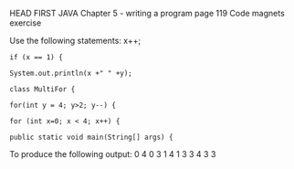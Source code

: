 HEAD FIRST JAVA 
Chapter 5 - writing a program
page 119
Code magnets exercise

Use the following statements:
    x++;
    
    if (x == 1) {
    
    System.out.println(x +" " +y);
    
    class MultiFor {
    
    for(int y = 4; y>2; y--) {
    
    for (int x=0; x < 4; x++) {
    
    public static void main(String[] args) {
    
    
To produce the following output:
0 4
0 3
1 4
1 3
3 4
3 3